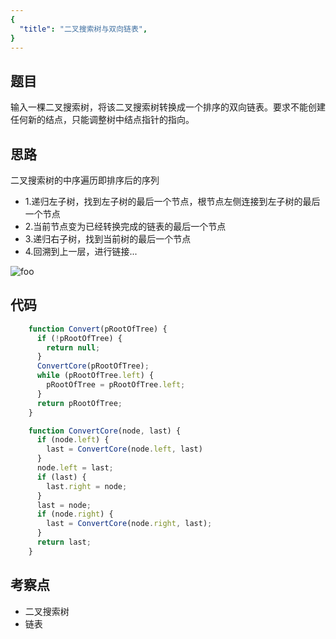 ```yaml
---
{
  "title": "二叉搜索树与双向链表",
}
---
```


## 题目

输入一棵二叉搜索树，将该二叉搜索树转换成一个排序的双向链表。要求不能创建任何新的结点，只能调整树中结点指针的指向。

## 思路

二叉搜索树的中序遍历即排序后的序列
- 1.递归左子树，找到左子树的最后一个节点，根节点左侧连接到左子树的最后一个节点
- 2.当前节点变为已经转换完成的链表的最后一个节点
- 3.递归右子树，找到当前树的最后一个节点
- 4.回溯到上一层，进行链接...

<img src="/二叉搜索树与双向链表.png" alt="foo">

## 代码

```js
    function Convert(pRootOfTree) {
      if (!pRootOfTree) {
        return null;
      }
      ConvertCore(pRootOfTree);
      while (pRootOfTree.left) {
        pRootOfTree = pRootOfTree.left;
      }
      return pRootOfTree;
    }

    function ConvertCore(node, last) {
      if (node.left) {
        last = ConvertCore(node.left, last)
      }
      node.left = last;
      if (last) {
        last.right = node;
      }
      last = node;
      if (node.right) {
        last = ConvertCore(node.right, last);
      }
      return last;
    }
```

## 考察点

- 二叉搜索树
- 链表